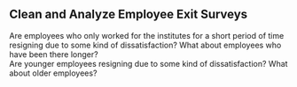 ## Clean and Analyze Employee Exit Surveys
Are employees who only worked for the institutes for a short period of time resigning due to some kind of dissatisfaction? What about employees who have been there longer?<br/>
Are younger employees resigning due to some kind of dissatisfaction? What about older employees?

